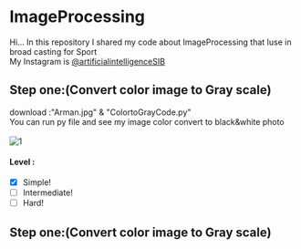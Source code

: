 # ImageProcessing
Hi... 
In this repository I shared my code about ImageProcessing that Iuse in broad casting for Sport
<br>
My Instagram is [@artificialintelligenceSIB](https://instagram.com/artificialintelligenceSIB)
<br>
## Step one:(Convert color image to Gray scale)</b>
download :"Arman.jpg" & "ColortoGrayCode.py"
<br>
You can run py file and see my image color convert to black&white photo
<br>
<br>
![1](https://user-images.githubusercontent.com/109248678/180053645-273b2b13-4565-4145-b3b4-d9c7070cc013.jpg)
<br>
#### Level :
- [x] Simple! 
- [ ] Intermediate!
- [ ] Hard!
## Step one:(Convert color image to Gray scale)</b>
